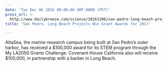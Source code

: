 ```yaml
---
date: 'Tue Dec 06 2016 00:00:00 GMT-0800 (PST)'
press_url: >-
  http://www.dailybreeze.com/science/20161206/san-pedro-long-beach-projects-win-grant-awards-for-2017
title: 'San Pedro, Long Beach Projects Win Grant Awards for 2017'

---
```


AltaSea, the marine research campus being built at San Pedro’s outer harbor, has received a $100,000 award for its STEM program through the My LA2050 Grants Challenge. Covenant House California also will receive $100,000, in partnership with a barber in Long Beach.
